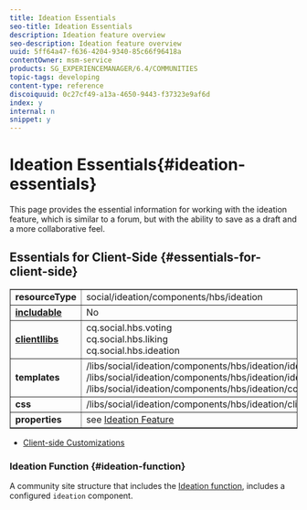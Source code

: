```yaml
---
title: Ideation Essentials
seo-title: Ideation Essentials
description: Ideation feature overview
seo-description: Ideation feature overview
uuid: 5ff64a47-f636-4204-9340-85c66f96418a
contentOwner: msm-service
products: SG_EXPERIENCEMANAGER/6.4/COMMUNITIES
topic-tags: developing
content-type: reference
discoiquuid: 0c27cf49-a13a-4650-9443-f37323e9af6d
index: y
internal: n
snippet: y
---
```


# Ideation Essentials{#ideation-essentials}

This page provides the essential information for working with the ideation feature, which is similar to a forum, but with the ability to save as a draft and a more collaborative feel.

## Essentials for Client-Side {#essentials-for-client-side}

<table border="1" cellpadding="4" cellspacing="4" width="100%"> 
 <tbody>
  <tr>
   <td> <strong>resourceType</strong></td> 
   <td>social/ideation/components/hbs/ideation</td> 
  </tr>
  <tr>
   <td> <a href="../../communities/using/scf.md#addorincludeacommunitiescomponent"><strong>includable</strong></a></td> 
   <td>No</td> 
  </tr>
  <tr>
   <td> <a href="../../communities/using/clientlibs.md"><strong>clientllibs</strong></a></td> 
   <td>cq.social.hbs.voting<br /> cq.social.hbs.liking<br /> cq.social.hbs.ideation</td> 
  </tr>
  <tr>
   <td> <strong>templates</strong></td> 
   <td> /libs/social/ideation/components/hbs/ideation/ideation.hbs<br /> /libs/social/ideation/components/hbs/ideation/ideationlists.hbs<br /> /libs/social/ideation/components/hbs/ideation/composer.hbs</td> 
  </tr>
  <tr>
   <td> <strong>css</strong></td> 
   <td> /libs/social/ideation/components/hbs/ideation/clientlibs/ideation.css</td> 
  </tr>
  <tr>
   <td><strong> properties</strong></td> 
   <td>see <a href="../../communities/using/ideation-feature.md">Ideation Feature</a></td> 
  </tr>
 </tbody>
</table>

* [Client-side Customizations](../../communities/using/client-customize.md)

### Ideation Function {#ideation-function}

A community site structure that includes the [Ideation function](../../communities/using/functions.md#ideationfunction), includes a configured `ideation` component.
